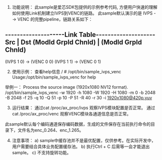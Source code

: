 
1. 功能说明：
此sample是爱芯SDK包提供的示例参考代码, 方便用户快速的理解如何使用Link机制建立IVPS到VENC的链路。
此sample默认演示的是 IVPS --> VENC 的完整pipeline，链路关系如下：

--------------------Link Table--------------------
         Src            |          Dst
(ModId   GrpId   ChnId) | (ModId   GrpId   ChnId)
--------------------------------------------------
(IVPS       1       0) -> (VENC     0       0)
(IVPS       1       1) -> (VENC     0       1)


2. 使用示例：
查看help信息
/ # /opt/bin/sample_ivps_venc
Usage:/opt/bin/sample_ivps_venc for help

举例一： Process the source image (1920x1080 NV12 format).
/opt/bin/sample_ivps_venc -w 1920 -h 1080 -W 1920 -H 1080 -m 0 -b 2048 -B 2048 -f 25 -q 10 -Q 51 -p 10 -P 51 -R 40 -r 30 -i 1920x1080@420p.yuv

3. 运行结果：
通过cat  /proc/ax_proc/ivps 观察IVPS模块配置是否正常。
通过cat  /proc/ax_proc/venc 观察VENC模块各通道信息是否正常。

此sample默认每个编码通道保存编码数据，生成的文件保存在当前执行命令的目录下，文件名为enc_0.264、enc_1.265。


4. 注意事项：
     a) sample中缓存池并不是最优配置，仅供参考。在实际开发中，用户需要结合具体业务配置缓存池。
     b) 执行Ctrl + C 后需等一会才能退出sample。
     c) 不支持旋转功能。

